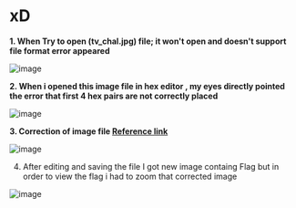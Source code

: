 # xD

**1. When Try to open (tv_chal.jpg) file; it won't open and doesn't support file format error appeared**

![image](https://user-images.githubusercontent.com/102859867/165691175-5877286f-ce75-4f4b-b615-40e43ca5bd7b.jpg)


**2. When i opened this image file in hex editor , my eyes directly pointed the error that first 4 hex pairs are not correctly placed**

![image](https://user-images.githubusercontent.com/102859867/165691217-299ff0b9-7f85-4d67-ad42-500daf6e6308.jpg)


**3. Correction of image file [Reference link](https://en.wikipedia.org/wiki/List_of_file_signatures)**

![image](https://user-images.githubusercontent.com/102859867/165691243-059a16e3-d08c-4eb9-bfb0-cba36ed71be1.jpg)


4. After editing and saving the file I got new image containg Flag but in order to view the flag i had to zoom that corrected image

![image](https://user-images.githubusercontent.com/102859867/165691267-e9eaf3d1-32c5-4a8b-a376-90de32226323.jpg)





